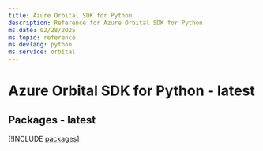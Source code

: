 ```yaml
---
title: Azure Orbital SDK for Python
description: Reference for Azure Orbital SDK for Python
ms.date: 02/28/2025
ms.topic: reference
ms.devlang: python
ms.service: orbital
---
```

# Azure Orbital SDK for Python - latest
## Packages - latest
[!INCLUDE [packages](orbital-index.md)]